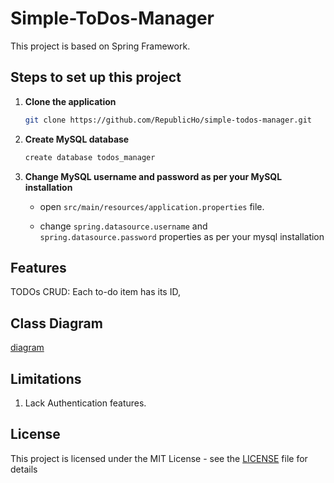 # Simple-ToDos-Manager

This project is based on Spring Framework. 

## Steps to set up this project
1. **Clone the application**

   ```bash
   git clone https://github.com/RepublicHo/simple-todos-manager.git
   ```
   
2. **Create MySQL database**

   ```bash
   create database todos_manager
   ```
3. **Change MySQL username and password as per your MySQL installation**

    + open `src/main/resources/application.properties` file.

    + change `spring.datasource.username` and `spring.datasource.password` properties as per your mysql installation

## Features
TODOs CRUD: Each to-do item has its ID, 

## Class Diagram

[diagram](/src/main/java/com/example/simpletodosmanager/uml/diagram.png)


## Limitations

1. Lack Authentication features. 
## License

This project is licensed under the MIT License - see the [LICENSE](LICENSE) file for details
